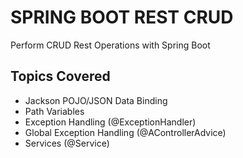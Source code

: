 # SPRING BOOT REST CRUD 
 Perform CRUD Rest Operations with Spring Boot

 ## Topics Covered
 - Jackson POJO/JSON Data Binding
 - Path Variables
 - Exception Handling (@ExceptionHandler)
 - Global Exception Handling (@AControllerAdvice)
 - Services (@Service)
